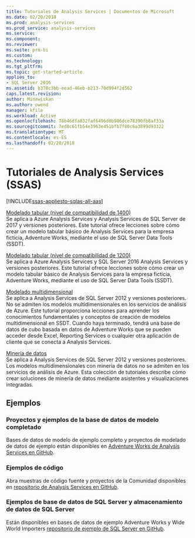 ```yaml
---
title: Tutoriales de Analysis Services | Documentos de Microsoft
ms.date: 02/20/2018
ms.prod: analysis-services
ms.prod_service: analysis-services
ms.service: 
ms.component: 
ms.reviewer: 
ms.suite: pro-bi
ms.custom: 
ms.technology: 
ms.tgt_pltfrm: 
ms.topic: get-started-article
applies_to:
- SQL Server 2016
ms.assetid: b378c3bb-eead-46eb-b213-70d994f2d562
caps.latest.revision: 
author: Minewiskan
ms.author: owend
manager: kfile
ms.workload: Active
ms.openlocfilehash: 78b46dfa832faf6496d0b986dce78390fb8af33a
ms.sourcegitcommit: 7ed8c61fb54e3963e451bfb7f80c6a3899d93322
ms.translationtype: MT
ms.contentlocale: es-ES
ms.lasthandoff: 02/20/2018
---
```

# <a name="analysis-services-tutorials"></a>Tutoriales de Analysis Services (SSAS)
[!INCLUDE[ssas-appliesto-sqlas-all-aas](../includes/ssas-appliesto-sqlas-all-aas.md)]

[Modelado tabular (nivel de compatibilidad de 1400)](tutorial-tabular-1400/as-adventure-works-tutorial.md)   
Se aplica a Azure Analysis Services y Analysis Services de SQL Server de 2017 y versiones posteriores. Este tutorial ofrece lecciones sobre cómo crear un modelo tabular básico de Analysis Services para la empresa ficticia, Adventure Works, mediante el uso de SQL Server Data Tools (SSDT). 

[Modelado tabular (nivel de compatibilidad de 1200)](../analysis-services/tabular-modeling-adventure-works-tutorial.md)  
Se aplica a Azure Analysis Services y SQL Server 2016 Analysis Services y versiones posteriores. Este tutorial ofrece lecciones sobre cómo crear un modelo tabular básico de Analysis Services para la empresa ficticia, Adventure Works, mediante el uso de SQL Server Data Tools (SSDT).  
  
[Modelado multidimensional](../analysis-services/multidimensional-modeling-adventure-works-tutorial.md)  
Se aplica a Analysis Services de SQL Server 2012 y versiones posteriores. No se admiten los modelos multidimensionales en los servicios de análisis de Azure. Este tutorial proporciona lecciones para aprender los conocimientos fundamentales y conceptos de creación de modelos multidimensional en SSDT. Cuando haya terminado, tendrá una base de datos de cubo basada en datos de Adventure Works que se pueden acceder desde Excel, Reporting Services o cualquier otra aplicación de cliente que se conecta a Analysis Services.  
  
[Minería de datos](../analysis-services/data-mining-tutorials-analysis-services.md)  
Se aplica a Analysis Services de SQL Server 2012 y versiones posteriores. Los modelos multidimensionales con minería de datos no se admiten en los servicios de análisis de Azure. Esta colección de tutoriales describe cómo crear soluciones de minería de datos mediante asistentes y visualizaciones integradas.  
  
  
## <a name="samples"></a>Ejemplos 
### <a name="project-and-completed-model-database-samples"></a>Proyectos y ejemplos de la base de datos de modelo completado
Bases de datos de modelo de ejemplo completo y proyectos de modelado de datos de ejemplo están disponibles en [Adventure Works de Analysis Services en GitHub](https://github.com/Microsoft/sql-server-samples/releases/tag/adventureworks-analysis-services).

### <a name="code-samples"></a>Ejemplos de código
Abra muestras de código fuente y proyectos de la Comunidad disponibles en [repositorio de Analysis Services en GitHub](https://github.com/Microsoft/Analysis-Services).

### <a name="sql-server-database-and-sql-server-data-warehouse-samples"></a>Ejemplos de base de datos de SQL Server y almacenamiento de datos de SQL Server  
Están disponibles en bases de datos de ejemplo Adventure Works y Wide World Importers [repositorio de ejemplo de SQL Server en GitHub](https://github.com/Microsoft/sql-server-samples).
  
  
  
